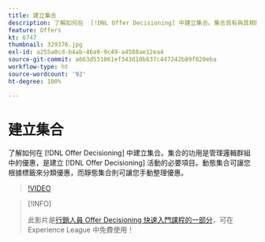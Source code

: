 ```yaml
---
title: 建立集合
description: 了解如何在  [!DNL Offer Decisioning] 中建立集合。集合具有與其相關的適用性規則，可幫助您僅向相關客戶顯示。
feature: Offers
kt: 6747
thumbnail: 329376.jpg
exl-id: a255a0cd-b4ab-46a9-9c49-a4588ae12ea4
source-git-commit: a663d531061ef343d10b837c447242b89f020eba
workflow-type: ht
source-wordcount: '92'
ht-degree: 100%

---
```


# 建立集合

了解如何在 [!DNL Offer Decisioning] 中建立集合。集合的功用是管理邏輯群組中的優惠，是建立 [!DNL Offer Decisioning] 活動的必要項目。動態集合可讓您根據標籤來分類優惠，而靜態集合則可讓您手動整理優惠。

>[!VIDEO](https://video.tv.adobe.com/v/329376?quality=12&learn=on)

>[!INFO]
>
> 此影片是[行銷人員 Offer Decisioning 快速入門課程的一部分](https://experienceleague.adobe.com/?recommended=ExperiencePlatform-U-1-2020.1.offerdecisioning?lang=zh-Hant)，可在 Experience League 中免費使用！
